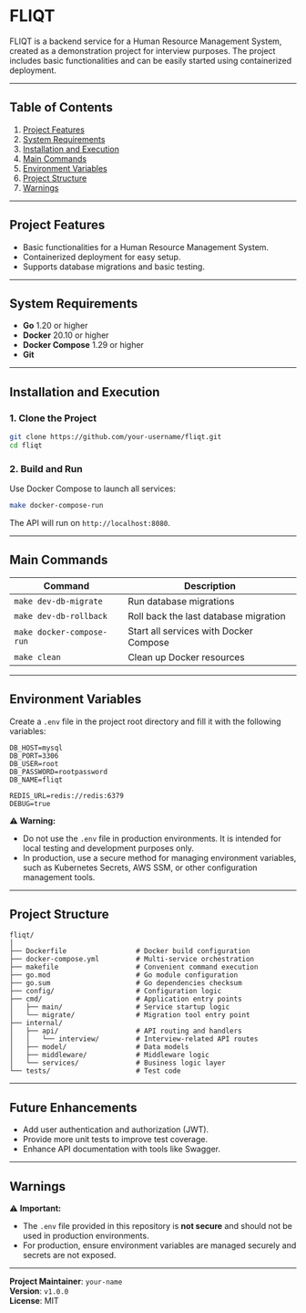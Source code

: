 # FLIQT

FLIQT is a backend service for a Human Resource Management System, created as a demonstration project for interview purposes. The project includes basic functionalities and can be easily started using containerized deployment.

---

## **Table of Contents**

1. [Project Features](#project-features)
2. [System Requirements](#system-requirements)
3. [Installation and Execution](#installation-and-execution)
4. [Main Commands](#main-commands)
5. [Environment Variables](#environment-variables)
6. [Project Structure](#project-structure)
7. [Warnings](#warnings)

---

## **Project Features**

- Basic functionalities for a Human Resource Management System.
- Containerized deployment for easy setup.
- Supports database migrations and basic testing.

---

## **System Requirements**

- **Go** 1.20 or higher
- **Docker** 20.10 or higher
- **Docker Compose** 1.29 or higher
- **Git**

---

## **Installation and Execution**

### **1. Clone the Project**

```bash
git clone https://github.com/your-username/fliqt.git
cd fliqt
```

### **2. Build and Run**

Use Docker Compose to launch all services:

```bash
make docker-compose-run
```

The API will run on `http://localhost:8080`.

---

## **Main Commands**

| Command                   | Description                         |
|---------------------------|-------------------------------------|
| `make dev-db-migrate`     | Run database migrations             |
| `make dev-db-rollback`    | Roll back the last database migration |
| `make docker-compose-run` | Start all services with Docker Compose |
| `make clean`              | Clean up Docker resources           |

---

## **Environment Variables**

Create a `.env` file in the project root directory and fill it with the following variables:

```env
DB_HOST=mysql
DB_PORT=3306
DB_USER=root
DB_PASSWORD=rootpassword
DB_NAME=fliqt

REDIS_URL=redis://redis:6379
DEBUG=true
```

⚠️ **Warning:**
- Do not use the `.env` file in production environments. It is intended for local testing and development purposes only.
- In production, use a secure method for managing environment variables, such as Kubernetes Secrets, AWS SSM, or other configuration management tools.

---

## **Project Structure**

```plaintext
fliqt/
│
├── Dockerfile                 # Docker build configuration
├── docker-compose.yml         # Multi-service orchestration
├── makefile                   # Convenient command execution
├── go.mod                     # Go module configuration
├── go.sum                     # Go dependencies checksum
├── config/                    # Configuration logic
├── cmd/                       # Application entry points
│   ├── main/                  # Service startup logic
│   └── migrate/               # Migration tool entry point
├── internal/                  
│   ├── api/                   # API routing and handlers
│   │   └── interview/         # Interview-related API routes
│   ├── model/                 # Data models
│   ├── middleware/            # Middleware logic
│   └── services/              # Business logic layer
└── tests/                     # Test code
```

---

## **Future Enhancements**

- Add user authentication and authorization (JWT).
- Provide more unit tests to improve test coverage.
- Enhance API documentation with tools like Swagger.

---

## **Warnings**

⚠️ **Important:**
- The `.env` file provided in this repository is **not secure** and should not be used in production environments.
- For production, ensure environment variables are managed securely and secrets are not exposed.

---

**Project Maintainer**: `your-name`  
**Version**: `v1.0.0`  
**License**: MIT
